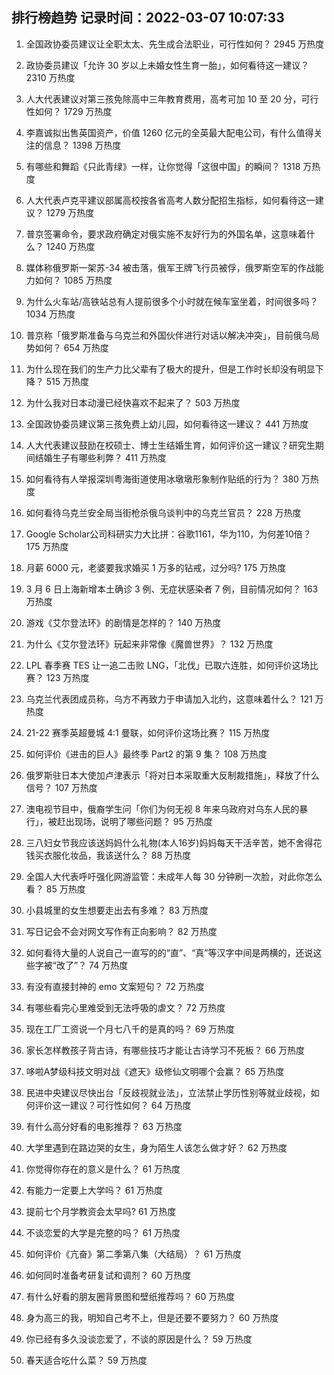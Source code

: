 
## 排行榜趋势 记录时间：2022-03-07 10:07:33
  
  1. 全国政协委员建议让全职太太、先生成合法职业，可行性如何？ 2945 万热度
    
  2. 政协委员建议「允许 30 岁以上未婚女性生育一胎」，如何看待这一建议？ 2310 万热度
    
  3. 人大代表建议对第三孩免除高中三年教育费用，高考可加 10 至 20 分，可行性如何？ 1729 万热度
    
  4. 李嘉诚拟出售英国资产，价值 1260 亿元的全英最大配电公司，有什么值得关注的信息？ 1398 万热度
    
  5. 有哪些和舞蹈《只此青绿》一样，让你觉得「这很中国」的瞬间？ 1318 万热度
    
  6. 人大代表卢克平建议部属高校按各省高考人数分配招生指标，如何看待这一建议？ 1279 万热度
    
  7. 普京签署命令，要求政府确定对俄实施不友好行为的外国名单，这意味着什么？ 1240 万热度
    
  8. 媒体称俄罗斯一架苏-34 被击落，俄军王牌飞行员被俘，俄罗斯空军的作战能力如何？ 1085 万热度
    
  9. 为什么火车站/高铁站总有人提前很多个小时就在候车室坐着，时间很多吗？ 1034 万热度
    
  10. 普京称「俄罗斯准备与乌克兰和外国伙伴进行对话以解决冲突」，目前俄乌局势如何？ 654 万热度
    
  11. 为什么现在我们的生产力比父辈有了极大的提升，但是工作时长却没有明显下降？ 515 万热度
    
  12. 为什么我对日本动漫已经快喜欢不起来了？ 503 万热度
    
  13. 全国政协委员建议第三孩免费上幼儿园，如何看待这一建议？ 441 万热度
    
  14. 人大代表建议鼓励在校硕士、博士生结婚生育，如何评价这一建议？研究生期间结婚生子有哪些利弊？ 411 万热度
    
  15. 如何看待有人举报深圳粤海街道使用冰墩墩形象制作贴纸的行为？ 380 万热度
    
  16. 如何看待乌克兰安全局当街枪杀俄乌谈判中的乌克兰官员？ 228 万热度
    
  17. Google Scholar公司科研实力大比拼：谷歌1161，华为110，为何差10倍？ 175 万热度
    
  18. 月薪 6000 元，老婆要我求婚买 1 万多的钻戒，过分吗? 175 万热度
    
  19. 3 月 6 日上海新增本土确诊 3 例、无症状感染者 7 例，目前情况如何？ 163 万热度
    
  20. 游戏《艾尔登法环》的剧情是怎样的？ 140 万热度
    
  21. 为什么《艾尔登法环》玩起来非常像《魔兽世界》？ 132 万热度
    
  22. LPL 春季赛 TES 让一追二击败 LNG，「北伐」已取六连胜，如何评价这场比赛？ 123 万热度
    
  23. 乌克兰代表团成员称，乌方不再致力于申请加入北约，这意味着什么？ 121 万热度
    
  24. 21-22 赛季英超曼城 4:1 曼联，如何评价这场比赛？ 115 万热度
    
  25. 如何评价《进击的巨人》最终季 Part2 的第 9 集？ 108 万热度
    
  26. 俄罗斯驻日本大使加卢津表示「将对日本采取重大反制裁措施」，释放了什么信号？ 107 万热度
    
  27. 澳电视节目中，俄裔学生问「你们为何无视 8 年来乌政府对乌东人民的暴行」，被赶出现场，说明了哪些问题？ 95 万热度
    
  28. 三八妇女节我应该送妈妈什么礼物(本人16岁)妈妈每天干活辛苦，她不舍得花钱买衣服化妆品，我该送什么？ 88 万热度
    
  29. 全国人大代表呼吁强化网游监管：未成年人每 30 分钟刷一次脸，对此你怎么看？ 85 万热度
    
  30. 小县城里的女生想要走出去有多难？ 83 万热度
    
  31. 写日记会不会对网文写作有正向影响？ 82 万热度
    
  32. 如何看待大量的人说自己一直写的的“直”、“真”等汉字中间是两横的，还说这些字被“改了”？ 74 万热度
    
  33. 有没有直接封神的 emo 文案短句？ 72 万热度
    
  34. 有哪些看完心里难受到无法呼吸的虐文？ 72 万热度
    
  35. 现在工厂工资说一个月七八千的是真的吗？ 69 万热度
    
  36. 家长怎样教孩子背古诗，有哪些技巧才能让古诗学习不死板？ 66 万热度
    
  37. 哆啦A梦级科技文明对战《遮天》级修仙文明哪个会赢？ 65 万热度
    
  38. 民进中央建议尽快出台「反歧视就业法」，立法禁止学历性别等就业歧视，如何评价这一建议？可行性如何？ 64 万热度
    
  39. 有什么高分好看的电影推荐？ 63 万热度
    
  40. 大学里遇到在路边哭的女生，身为陌生人该怎么做才好？ 62 万热度
    
  41. 你觉得你存在的意义是什么？ 61 万热度
    
  42. 有能力一定要上大学吗？ 61 万热度
    
  43. 提前七个月学教资会太早吗? 61 万热度
    
  44. 不谈恋爱的大学是完整的吗？ 61 万热度
    
  45. 如何评价《亢奋》第二季第八集（大结局）？ 61 万热度
    
  46. 如何同时准备考研复试和调剂？ 60 万热度
    
  47. 有什么好看的朋友圈背景图和壁纸推荐吗？ 60 万热度
    
  48. 身为高三的我，明知自己考不上，但是还要不要努力？ 60 万热度
    
  49. 你已经有多久没谈恋爱了，不谈的原因是什么？ 59 万热度
    
  50. 春天适合吃什么菜？ 59 万热度
    